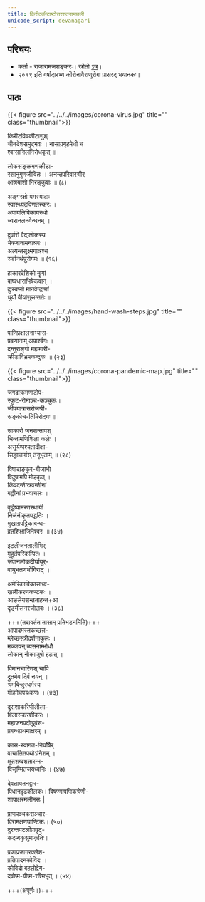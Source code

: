 ```yaml
---
title: किरीटकीटाष्टोत्तरशतनामावली
unicode_script: devanagari
---
```


## परिचयः
- कर्ता - राजारामजशङ्करः। स्रोतो [ऽत्र](https://www.facebook.com/shankar.rajaraman.5/posts/10221715421224585)।
- २०१९ इति वर्षादारभ्य कॊरोनावैराणुरोगः प्रासरद् भयानकः। 

## पाठः
{{< figure src="../../../images/corona-virus.jpg" title="" class="thumbnail">}}

किरीटविषकीटाणुश्  
चीनदेशसमुद्भवः ।
नासाग्रगृहमेधी च  
श्वासानिलनिरोधकृत् ॥

लोकसङ्क्रमणक्रीडा-  
रसानुगुणजीवितः ।
अनन्तपरिवारश्रीर्  
आश्रयाशो निरङ्कुशः ॥ (८)

अङ्गरक्षो यमस्याद्यः  
स्वास्थ्यद्रविणतस्करः ।  
अपायलिपिकायस्थो  
ज्वरानलनवेन्धनम् ।

दुर्वारो वैद्यलोकस्य  
भेषजानामनाश्रवः ।  
अत्यन्तसूक्ष्मगात्रश्च  
सर्वानर्थपुरोगमः ॥ (१६)

हाकारदेशिको नॄणां  
बाष्पधाराभिषेकवान् ।  
दुःस्वप्नो मानवेन्द्राणां  
धुर्यो वीर्याणुसन्ततेः ॥

{{< figure src="../../../images/hand-wash-steps.jpg" title="" class="thumbnail">}}

पाणिप्रक्षालनाभ्यास-  
प्रवणानाम् अपार्श्वगः ।  
दन्तुराङ्गो महामारी-  
क्रीडाविभ्रमकन्दुकः ॥ (२३)

{{< figure src="../../../images/corona-pandemic-map.jpg" title="" class="thumbnail">}}

जगदाक्रमणाटोप-  
स्फुट-रोमाञ्च-कञ्चुकः।  
जीवयात्रासरोजश्री-  
सङ्कोच-तिमिरोदयः ॥

साकारो जनसन्तापश्  
चिन्तामणिशिला कलेः ।  
असूर्यम्पश्यतादीक्षा-  
सिद्धाचार्यस् तनूभृताम् ॥ (२८)

विषादाङ्कुर-बीजाभो  
विदुषामपि मोहकृत् ।  
किंवदन्तीस्रवन्तीनां  
बह्वीनां प्रभवाचलः ॥

वृद्धेष्वामरणस्थायी  
निर्जनीकृतपद्धतिः ।  
मुखाग्रपट्टिकाबन्ध-  
व्रतशिक्षाजिनेश्वरः ॥ (३४)

इटलीजनतालीभिर्  
मुहूर्तपरिकम्पितः ।  
जपानलोकदीर्घायुर्-  
वायुभक्षणभोगिराट् ।

अमेरिकाविकासाध्व-  
खलीकरणकण्टकः ।  
आङ्लेयसन्तताहन्त+आ  
दृङ्मीलनरजोलवः । (३८)

+++(तदावर्तत तासाम् प्रतिभटनमिति)+++  
आपादमस्तकच्छन्न-  
म्लेच्छस्त्रीदर्शनाकुलः ।  
मज्जयन् व्यसनाम्भोधौ  
लोकान् नौकाजुषो हठात् ।

विमानचारिणश् चापि  
द्रुतमेव दिवं नयन् ।  
श्रमबिन्दुरधर्मस्य  
मोहमेघपयःकणः । (४३)

दुराशाकरिणीलीला-  
विलासकरशीकरः ।  
महाजनपदोद्ध्वंस-  
प्रबन्धप्रथमाक्षरम् ।

कास-स्वागत-निर्घोषैर्  
वाचालितपथोऽनिशम् ।  
क्षुतशब्दशतारम्भ-  
विजृम्भितजयध्वनिः । (४७)

देवतायतनद्वार-  
पिधानदृढकीलकः।
विषण्णापणिकश्रेणी-  
शापाक्षरमलीमसः |

प्राणपञ्चकसञ्चार-  
विरामक्षणघाण्टिकः। (५०)  
दुरन्तपटलीप्रावृट्-  
कदम्बकुसुमाकृतिः॥

प्रजाप्रजागरक्लेश-  
प्रतिपादनकोविदः ।  
कोविदो बहलोद्वेग-  
दवोष्म-ग्रीष्म-रश्मिभृत् । (५४)

+++(अपूर्णः।)+++